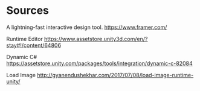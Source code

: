 # Sources

A lightning-fast interactive design tool.
https://www.framer.com/

Runtime Editor
https://www.assetstore.unity3d.com/en/?stay#!/content/64806

Dynamic C#
https://assetstore.unity.com/packages/tools/integration/dynamic-c-82084

Load Image
http://gyanendushekhar.com/2017/07/08/load-image-runtime-unity/
